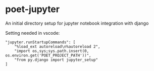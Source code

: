 # poet-jupyter
An initial directory setup for jupyter notebook integration with django

Setting needed in vscode:
```
"jupyter.runStartupCommands": [
    "%load_ext autoreload\n%autoreload 2",
    "import os,sys;sys.path.insert(0, os.environ.get('POET_PROJECT_PATH'))",
    "from py.django import jupyter_setup"
]
```
